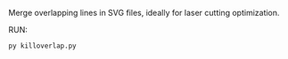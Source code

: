 Merge overlapping lines in SVG files, ideally for laser cutting optimization.

RUN:

``py killoverlap.py``